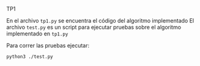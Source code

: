 TP1

En el archivo `tp1.py` se encuentra el código del algoritmo implementado
El archivo `test.py` es un script para ejecutar pruebas sobre el algoritmo implementado en `tp1.py`

Para correr las pruebas ejecutar:
```bash
python3 ./test.py
```